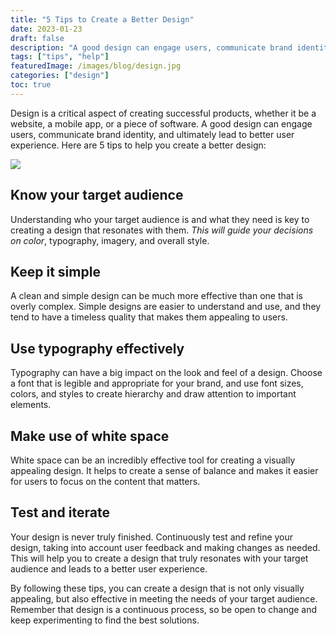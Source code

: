 ```yaml
---
title: "5 Tips to Create a Better Design"
date: 2023-01-23
draft: false
description: "A good design can engage users, communicate brand identity, and ultimately lead to better user experience."
tags: ["tips", "help"]
featuredImage: /images/blog/design.jpg
categories: ["design"]
toc: true
---
```


Design is a critical aspect of creating successful products, whether it be a website, a mobile app, or a piece of software. A good design can engage users, communicate brand identity, and ultimately lead to better user experience. Here are 5 tips to help you create a better design:

![](/images/blog/design.jpg)

## Know your target audience

Understanding who your target audience is and what they need is key to creating a design that resonates with them. _This will guide your decisions on color_, typography, imagery, and overall style.

## Keep it simple

A clean and simple design can be much more effective than one that is overly complex. Simple designs are easier to understand and use, and they tend to have a timeless quality that makes them appealing to users.

## Use typography effectively

Typography can have a big impact on the look and feel of a design. Choose a font that is legible and appropriate for your brand, and use font sizes, colors, and styles to create hierarchy and draw attention to important elements.

## Make use of white space

White space can be an incredibly effective tool for creating a visually appealing design. It helps to create a sense of balance and makes it easier for users to focus on the content that matters.

## Test and iterate

Your design is never truly finished. Continuously test and refine your design, taking into account user feedback and making changes as needed. This will help you to create a design that truly resonates with your target audience and leads to a better user experience.

By following these tips, you can create a design that is not only visually appealing, but also effective in meeting the needs of your target audience. Remember that design is a continuous process, so be open to change and keep experimenting to find the best solutions.

